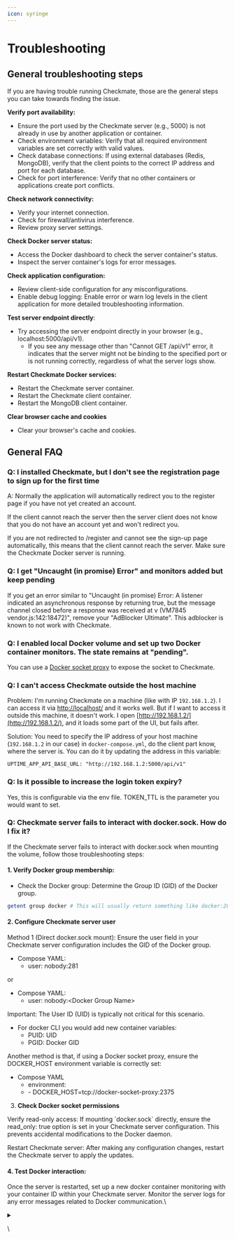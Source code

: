 ```yaml
---
icon: syringe
---
```


# Troubleshooting

## **General troubleshooting steps**

If you are having trouble running Checkmate, those are the general steps you can take towards finding the issue.&#x20;

**Verify port availability:**&#x20;

* Ensure the port used by the Checkmate server (e.g., 5000) is not already in use by another application or container.&#x20;
* Check environment variables: Verify that all required environment variables are set correctly with valid values.&#x20;
* Check database connections: If using external databases (Redis, MongoDB), verify that the client points to the correct IP address and port for each database.&#x20;
* Check for port interference: Verify that no other containers or applications create port conflicts.

**Check network connectivity:**

* Verify your internet connection.
* Check for firewall/antivirus interference.
* Review proxy server settings.

**Check Docker server status:**

* Access the Docker dashboard to check the server container's status.
* Inspect the server container's logs for error messages.

**Check application configuration:**

* Review client-side configuration for any misconfigurations.
* Enable debug logging: Enable error or warn log levels in the client application for more detailed troubleshooting information.

**Test server endpoint directly**:

* Try accessing the server endpoint directly in your browser (e.g., localhost:5000/api/v1).
  * If you see any message other than "Cannot GET /api/v1" error, it indicates that the server might not be binding to the specified port or is not running correctly, regardless of what the server logs show.

**Restart Checkmate Docker services:**

* Restart the Checkmate server container.
* Restart the Checkmate client container.
* Restart the MongoDB client container.

**Clear browser cache and cookies**

* Clear your browser's cache and cookies.

## General FAQ

### **Q: I installed Checkmate, but I don't see the registration page to sign up for the first time**&#x20;

A: Normally the application will automatically redirect you to the register page if you have not yet created an account.

If the client cannot reach the server then the server client does not know that you do not have an account yet and won't redirect you.

If you are not redirected to /register and cannot see the sign-up page automatically, this means that the client cannot reach the server. Make sure the Checkmate Docker server is running.

### Q: I get "Uncaught (in promise) Error" and monitors added but keep pending

If you get an error similar to "Uncaught (in promise) Error: A listener indicated an asynchronous response by returning true, but the message channel closed before a response was received at v (VM7845 vendor.js:142:18472)", remove your "AdBlocker Ultimate". This adblocker is known to not work with Checkmate. &#x20;

### Q: I enabled local Docker volume and set up two Docker container monitors. The state remains at "pending".

You can use a [Docker socket proxy](https://github.com/Tecnativa/docker-socket-proxy) to expose the socket to Checkmate.

### Q: I can't access Checkmate outside the host machine

Problem: I'm running Checkmate on a machine (like with IP `192.168.1.2`). I can access it via [http://localhost/](http://localhost/) and it works well. But if I want to access it outside this machine, it doesn't work. I open [http://192.168.1.2/](http://192.168.1.2/), and it loads some part of the UI, but fails after.

Solution: You need to specify the IP address of your host machine (`192.168.1.2` in our case) in `docker-compose.yml`, do the client part know, where the server is. You can do it by updating the address in this variable:

```
UPTIME_APP_API_BASE_URL: "http://192.168.1.2:5000/api/v1"
```

### Q: Is it possible to increase the login token expiry?

Yes, this is configurable via the env file. TOKEN\_TTL is the parameter you would want to set.&#x20;

### Q: Checkmate server fails to interact with docker.sock. How do I fix it?&#x20;

If the Checkmate server fails to interact with docker.sock when mounting the volume, follow those troubleshooting steps:

#### 1. Verify Docker group membership:

* Check the Docker group: Determine the Group ID (GID) of the Docker group.

```bash
getent group docker # This will usually return something like docker:281)
```

#### 2. Configure Checkmate server user

Method 1 (Direct docker.sock mount): Ensure the user field in your Checkmate server configuration includes the GID of the Docker group.

* Compose YAML:
  * user: nobody:281

or

* Compose YAML:
  * user: nobody:\<Docker Group Name>

Important: The User ID (UID) is typically not critical for this scenario.

* For docker CLI you would add new container variables:
  * PUID: UID
  * PGID: Docker GID

Another method is that, if using a Docker socket proxy, ensure the DOCKER\_HOST environment variable is correctly set:

* Compose YAML
  * environment:
  * \- DOCKER\_HOST=tcp://docker-socket-proxy:2375

3. **Check Docker socket permissions**

Verify read-only access: If mounting \`docker.sock\` directly, ensure the read\_only: true option is set in your Checkmate server configuration. This prevents accidental modifications to the Docker daemon.&#x20;

Restart Checkmate server: After making any configuration changes, restart the Checkmate server to apply the updates.

#### 4. Test Docker interaction:

Once the server is restarted, set up a new docker container monitoring with your container ID within your Checkmate server. Monitor the server logs for any error messages related to Docker communication.\




<details>

<summary></summary>



</details>

\


